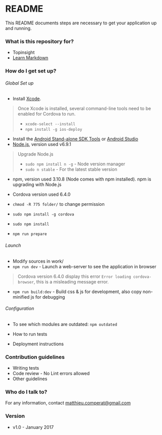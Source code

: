 # README #

This README documents steps are necessary to get your application up and running.

### What is this repository for? ###

* Topinsight
* [Learn Markdown](https://bitbucket.org/tutorials/markdowndemo)

### How do I get set up? ###

###### Global Set up ######
* Install [Xcode](https://itunes.apple.com/us/app/xcode/id497799835?mt=12).
> Once Xcode is installed, several command-line tools need to be enabled for Cordova to run.
> * `xcode-select --install`
> * `npm install -g ios-deploy`
* Install the [Android Stand-alone SDK Tools](http://developer.android.com/sdk/installing/index.html?pkg=tools) or [Android Studio](http://developer.android.com/sdk/installing/index.html?pkg=studio)
* [Node.js](https://nodejs.org/en/download/), version used v6.9.1
> Upgrade Node.js
> * `sudo npm install n -g` - Node version manager
> * `sudo n stable` - For the latest stable version
* npm, version used 3.10.8 (Node comes with npm installed). npm is upgrading with Node.js
* Cordova version used 6.4.0
* `chmod -R 775 folder/` to change permission

* `sudo npm install -g cordova`
* `sudo npm install`
* `npm run prepare`

###### Launch ######

* Modify sources in work/
* `npm run dev` - Launch a web-server to see the application in browser
> Cordova version 6.4.0 display this error `Error loading cordova-browser`, this is a misleading message error.

* `npm run build:dev` - Build css & js for development, also copy non-minified js for debugging

###### Configuration ######

* To see which modules are outdated: `npm outdated`

* How to run tests
* Deployment instructions

### Contribution guidelines ###

* Writing tests
* Code review - No Lint errors allowed
* Other guidelines

### Who do I talk to? ###

For any information, contact matthieu.comperat@gmail.com

### Version ###
* v1.0 - January 2017